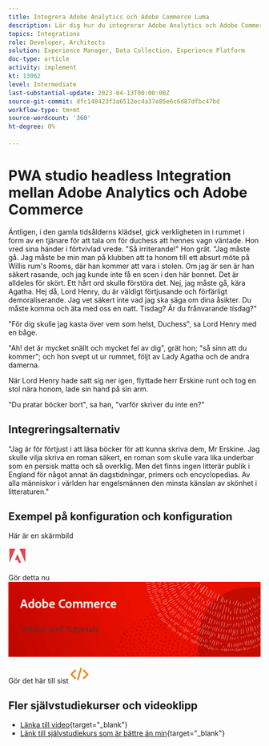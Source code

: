 ```yaml
---
title: Integrera Adobe Analytics och Adobe Commerce Luma
description: Lär dig hur du integrerar Adobe Analytics och Adobe Commerce med det inbyggda temat Luma.
topics: Integrations
role: Developer, Architects
solution: Experience Manager, Data Collection, Experience Platform
doc-type: article
activity: implement
kt: 13062
level: Intermediate
last-substantial-update: 2023-04-13T00:00:00Z
source-git-commit: dfc148423f3a6512ec4a37e85e6c6d87dfbc47bd
workflow-type: tm+mt
source-wordcount: '360'
ht-degree: 0%

---
```



# PWA studio headless Integration mellan Adobe Analytics och Adobe Commerce

Äntligen, i den gamla tidsålderns klädsel, gick verkligheten in i rummet i form av en tjänare för att tala om för duchess att hennes vagn väntade. Hon vred sina händer i förtvivlad vrede. &quot;Så irriterande!&quot; Hon grät. &quot;Jag måste gå. Jag måste be min man på klubben att ta honom till ett absurt möte på Willis rum&#39;s Rooms, där han kommer att vara i stolen. Om jag är sen är han säkert rasande, och jag kunde inte få en scen i den här bonnet. Det är alldeles för skört. Ett hårt ord skulle förstöra det. Nej, jag måste gå, kära Agatha. Hej då, Lord Henry, du är väldigt förtjusande och förfärligt demoraliserande. Jag vet säkert inte vad jag ska säga om dina åsikter. Du måste komma och äta med oss en natt. Tisdag? Är du frånvarande tisdag?&quot;

&quot;För dig skulle jag kasta över vem som helst, Duchess&quot;, sa Lord Henry med en båge.

&quot;Ah! det är mycket snällt och mycket fel av dig&quot;, grät hon; &quot;så sinn att du kommer&quot;; och hon svept ut ur rummet, följt av Lady Agatha och de andra damerna.

När Lord Henry hade satt sig ner igen, flyttade herr Erskine runt och tog en stol nära honom, lade sin hand på sin arm.

&quot;Du pratar böcker bort&quot;, sa han, &quot;varför skriver du inte en?&quot;

## Integreringsalternativ

&quot;Jag är för förtjust i att läsa böcker för att kunna skriva dem, Mr Erskine. Jag skulle vilja skriva en roman säkert, en roman som skulle vara lika underbar som en persisk matta och så overklig. Men det finns ingen litterär publik i England för något annat än dagstidningar, primers och encyclopedias. Av alla människor i världen har engelsmännen den minsta känslan av skönhet i litteraturen.&quot;


## Exempel på konfiguration och konfiguration

Här är en skärmbild

![Skärmbild 1](/help/assets/adobe-logo.svg)

Gör detta nu
![Skärmbild 2](/help/assets/banner-videos-home.png)

Gör det här till sist
![senaste skärmbild](/help/assets/open-source.svg)

## Fler självstudiekurser och videoklipp

* [Länka till video](https://example.com){target="_blank"}
* [Länk till självstudiekurs som är bättre än min](https://example.com){target="_blank"}
